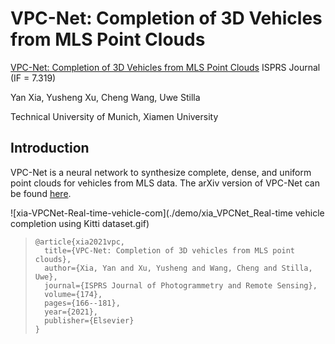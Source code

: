 # VPC-Net: Completion of 3D Vehicles from MLS Point Clouds
[VPC-Net: Completion of 3D Vehicles from MLS Point Clouds](https://www.sciencedirect.com/science/article/abs/pii/S0924271621000344)  ISPRS Journal (IF = 7.319) 

Yan Xia, Yusheng Xu, Cheng Wang, Uwe Stilla

Technical University of Munich, Xiamen University



## Introduction

VPC-Net is a neural network to synthesize complete, dense, and uniform point clouds for vehicles from MLS data. The arXiv version of VPC-Net can be found [here](https://arxiv.org/abs/2008.03404).

![xia-VPCNet-Real-time-vehicle-com](./demo/xia_VPCNet_Real-time vehicle completion using Kitti dataset.gif)

> ```
> @article{xia2021vpc,
>   title={VPC-Net: Completion of 3D vehicles from MLS point clouds},
>   author={Xia, Yan and Xu, Yusheng and Wang, Cheng and Stilla, Uwe},
>   journal={ISPRS Journal of Photogrammetry and Remote Sensing},
>   volume={174},
>   pages={166--181},
>   year={2021},
>   publisher={Elsevier}
> }
> ```



